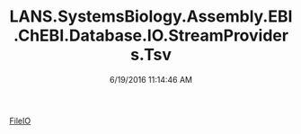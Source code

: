﻿---
title: LANS.SystemsBiology.Assembly.EBI.ChEBI.Database.IO.StreamProviders.Tsv
date: 6/19/2016 11:14:46 AM
---

[FileIO](T-LANS.SystemsBiology.Assembly.EBI.ChEBI.Database.IO.StreamProviders.Tsv.FileIO.html)
